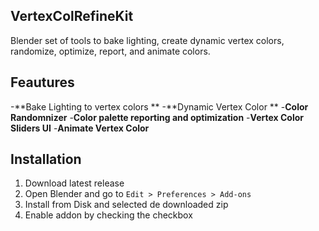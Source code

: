 ## VertexColRefineKit
Blender set of tools to bake lighting, create dynamic vertex colors, randomize, optimize, report, and animate colors.

## Feautures
-**Bake Lighting to vertex colors **
-**Dynamic Vertex Color **
-**Color Randomnizer**
-**Color palette reporting and optimization**
-**Vertex Color Sliders UI**
-**Animate Vertex Color**

## Installation
1. Download latest release
2. Open Blender and go  to `Edit > Preferences > Add-ons`
3. Install from Disk and selected de downloaded zip
4. Enable addon by checking the checkbox
